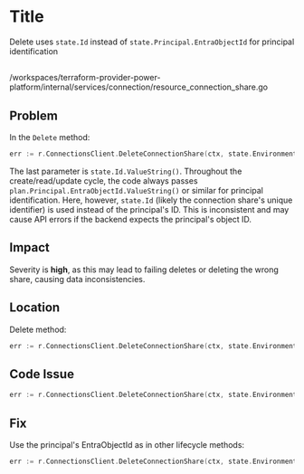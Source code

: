 # Title

Delete uses `state.Id` instead of `state.Principal.EntraObjectId` for principal identification

##

/workspaces/terraform-provider-power-platform/internal/services/connection/resource_connection_share.go

## Problem

In the `Delete` method:

```go
err := r.ConnectionsClient.DeleteConnectionShare(ctx, state.EnvironmentId.ValueString(), state.ConnectorName.ValueString(), state.ConnectionId.ValueString(), state.Id.ValueString())
```

The last parameter is `state.Id.ValueString()`. Throughout the create/read/update cycle, the code always passes `plan.Principal.EntraObjectId.ValueString()` or similar for principal identification. Here, however, `state.Id` (likely the connection share's unique identifier) is used instead of the principal's ID. This is inconsistent and may cause API errors if the backend expects the principal's object ID.

## Impact

Severity is **high**, as this may lead to failing deletes or deleting the wrong share, causing data inconsistencies.

## Location

Delete method:

```go
err := r.ConnectionsClient.DeleteConnectionShare(ctx, state.EnvironmentId.ValueString(), state.ConnectorName.ValueString(), state.ConnectionId.ValueString(), state.Id.ValueString())
```

## Code Issue

```go
err := r.ConnectionsClient.DeleteConnectionShare(ctx, state.EnvironmentId.ValueString(), state.ConnectorName.ValueString(), state.ConnectionId.ValueString(), state.Id.ValueString())
```

## Fix

Use the principal's EntraObjectId as in other lifecycle methods:

```go
err := r.ConnectionsClient.DeleteConnectionShare(ctx, state.EnvironmentId.ValueString(), state.ConnectorName.ValueString(), state.ConnectionId.ValueString(), state.Principal.EntraObjectId.ValueString())
```
